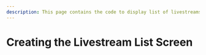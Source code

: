 ```yaml
---
description: This page contains the code to display list of livestreams created by you.
---
```


# Creating the Livestream List Screen

